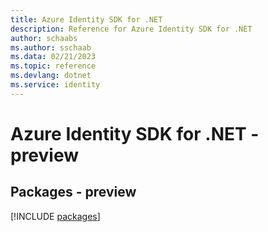 ```yaml
---
title: Azure Identity SDK for .NET
description: Reference for Azure Identity SDK for .NET
author: schaabs
ms.author: sschaab
ms.data: 02/21/2023
ms.topic: reference
ms.devlang: dotnet
ms.service: identity
---
```

# Azure Identity SDK for .NET - preview
## Packages - preview
[!INCLUDE [packages](identity-index.md)]